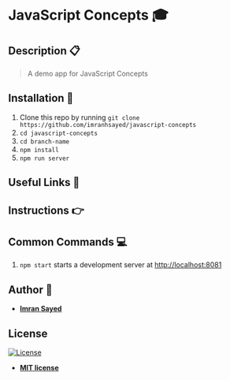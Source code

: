 # JavaScript Concepts :mortar_board:

## Description :clipboard:
> A demo app for JavaScript Concepts

## Installation :wrench:

1. Clone this repo by running `git clone https://github.com/imranhsayed/javascript-concepts`
2. `cd javascript-concepts`
3. `cd branch-name`
4. `npm install`
5. `npm run server`

## Useful Links :link:


## Instructions :point_right:

## Common Commands :computer:

1. `npm start` starts a development server at [http://localhost:8081](http://localhost:8081) 

## Author :bust_in_silhouette:

* **[Imran Sayed](https://codeytek.com)**

## License

[![License](http://img.shields.io/:license-mit-blue.svg?style=flat-square)](http://badges.mit-license.org)

- **[MIT license](http://opensource.org/licenses/mit-license.php)**
